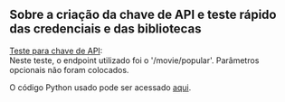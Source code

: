 ## Sobre a criação da chave de API e teste rápido das credenciais e das bibliotecas

[Teste para chave de API](https://api.themoviedb.org/3/movie/popular?api_key=d6d229611eae62208f5ed94bb6f83b4a):   
Neste teste, o endpoint utilizado foi o '/movie/popular'. Parâmetros opcionais não foram colocados.

O código Python usado pode ser acessado [aqui](api-key.py).